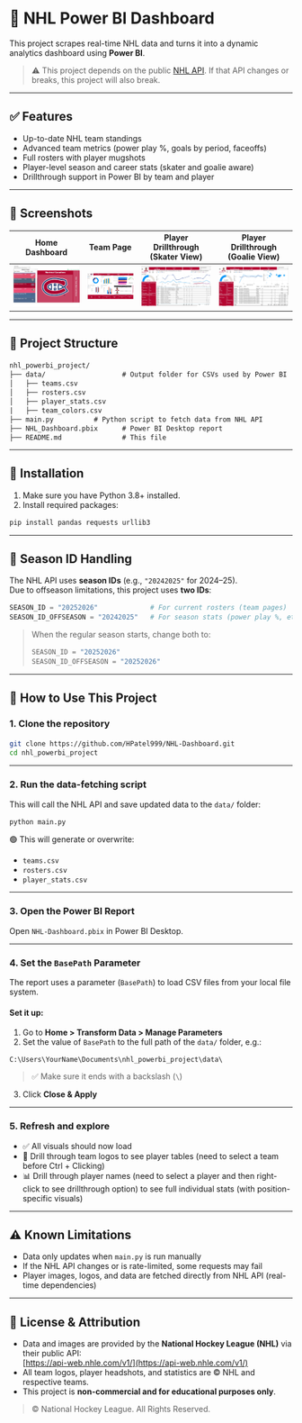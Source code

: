# 🏒 NHL Power BI Dashboard

This project scrapes real-time NHL data and turns it into a dynamic analytics dashboard using **Power BI**. 
> ⚠️ This project depends on the public [NHL API](https://api-web.nhle.com/v1/). If that API changes or breaks, this project will also break.

---

## ✅ Features

- Up-to-date NHL team standings
- Advanced team metrics (power play %, goals by period, faceoffs)
- Full rosters with player mugshots
- Player-level season and career stats (skater and goalie aware)
- Drillthrough support in Power BI by team and player

---

## 📸 Screenshots

| Home Dashboard | Team Page | Player Drillthrough (Skater View) | Player Drillthrough (Goalie View)|
|----------------|-----------|----------------------|----------------|
| ![home](screenshots/OverallTeamsPage.jpg) | ![team](screenshots/TeamStatsPage.jpg) | ![player](screenshots/PlayerStatsPageSkaterView.jpg) | ![goalie](screenshots/PlayerStatsPageGoalieView.jpg)|


---

## 📁 Project Structure

```
nhl_powerbi_project/
├── data/                   # Output folder for CSVs used by Power BI
│   ├── teams.csv
│   ├── rosters.csv
│   ├── player_stats.csv
|   ├── team_colors.csv
├── main.py          # Python script to fetch data from NHL API
├── NHL_Dashboard.pbix      # Power BI Desktop report
├── README.md               # This file
```

---

## 🧰 Installation

1. Make sure you have Python 3.8+ installed.
2. Install required packages:

```bash
pip install pandas requests urllib3
```

---

## 🔁 Season ID Handling

The NHL API uses **season IDs** (e.g., `"20242025"` for 2024–25).  
Due to offseason limitations, this project uses **two IDs**:

```python
SEASON_ID = "20252026"             # For current rosters (team pages)
SEASON_ID_OFFSEASON = "20242025"   # For season stats (power play %, etc.)
```

> When the regular season starts, change both to:
>
> ```python
> SEASON_ID = "20252026"
> SEASON_ID_OFFSEASON = "20252026"
> ```

---

## 🚀 How to Use This Project

### 1. Clone the repository

```bash
git clone https://github.com/HPatel999/NHL-Dashboard.git
cd nhl_powerbi_project
```

---

### 2. Run the data-fetching script

This will call the NHL API and save updated data to the `data/` folder:

```bash
python main.py
```

🟢 This will generate or overwrite:
- `teams.csv`
- `rosters.csv`
- `player_stats.csv`

---

### 3. Open the Power BI Report

Open `NHL-Dashboard.pbix` in Power BI Desktop.

---

### 4. Set the `BasePath` Parameter

The report uses a parameter (`BasePath`) to load CSV files from your local file system.

#### Set it up:

1. Go to **Home > Transform Data > Manage Parameters**
2. Set the value of `BasePath` to the full path of the `data/` folder, e.g.:

```
C:\Users\YourName\Documents\nhl_powerbi_project\data\
```

> ✅ Make sure it ends with a backslash (`\`)

3. Click **Close & Apply**

---

### 5. Refresh and explore

- ✅ All visuals should now load
- 🧠 Drill through team logos to see player tables (need to select a team before Ctrl + Clicking)
- 📊 Drill through player names (need to select a player and then right-click to see drillthrough option) to see full individual stats (with position-specific visuals)

---

## ⚠️ Known Limitations

- Data only updates when `main.py` is run manually
- If the NHL API changes or is rate-limited, some requests may fail
- Player images, logos, and data are fetched directly from NHL API (real-time dependencies)

---

## 📜 License & Attribution

- Data and images are provided by the **National Hockey League (NHL)** via their public API:  
  [https://api-web.nhle.com/v1/](https://api-web.nhle.com/v1/)
- All team logos, player headshots, and statistics are © NHL and respective teams.
- This project is **non-commercial and for educational purposes only**.

> © National Hockey League. All Rights Reserved.


